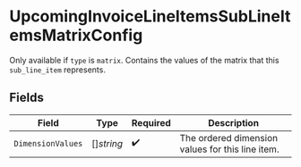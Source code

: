 # UpcomingInvoiceLineItemsSubLineItemsMatrixConfig

Only available if `type` is `matrix`. Contains the values of the matrix that this `sub_line_item` represents.


## Fields

| Field                                            | Type                                             | Required                                         | Description                                      |
| ------------------------------------------------ | ------------------------------------------------ | ------------------------------------------------ | ------------------------------------------------ |
| `DimensionValues`                                | []*string*                                       | :heavy_check_mark:                               | The ordered dimension values for this line item. |
